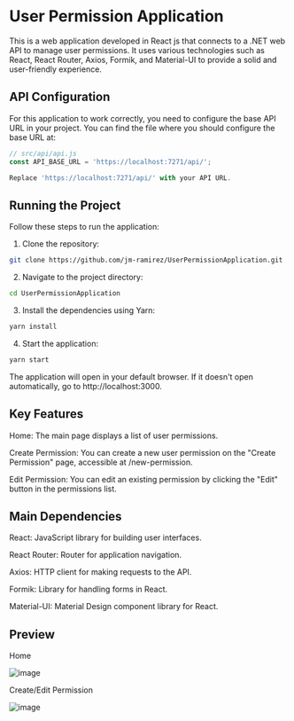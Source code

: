# User Permission Application

This is a web application developed in React js that connects to a .NET web API to manage user permissions. It uses various technologies such as React, React Router, Axios, Formik, and Material-UI to provide a solid and user-friendly experience.

## API Configuration

For this application to work correctly, you need to configure the base API URL in your project. You can find the file where you should configure the base URL at:

```jsx
// src/api/api.js
const API_BASE_URL = 'https://localhost:7271/api/';

Replace 'https://localhost:7271/api/' with your API URL.
```
## Running the Project
Follow these steps to run the application:
1. Clone the repository:
```bash
git clone https://github.com/jm-ramirez/UserPermissionApplication.git
```

2. Navigate to the project directory:
```bash
cd UserPermissionApplication
```

3. Install the dependencies using Yarn:
```bash
yarn install
```

4. Start the application:
```bash
yarn start
```

The application will open in your default browser. If it doesn't open automatically, go to http://localhost:3000.

## Key Features
Home: The main page displays a list of user permissions.

Create Permission: You can create a new user permission on the "Create Permission" page, accessible at /new-permission.

Edit Permission: You can edit an existing permission by clicking the "Edit" button in the permissions list.


## Main Dependencies
React: JavaScript library for building user interfaces.

React Router: Router for application navigation.

Axios: HTTP client for making requests to the API.

Formik: Library for handling forms in React.

Material-UI: Material Design component library for React.

## Preview
Home

![image](https://github.com/jm-ramirez/UserPermissionApplication/assets/21143205/05d211d9-166d-4ce4-ae9c-be5a35effd9f)


Create/Edit Permission

![image](https://github.com/jm-ramirez/UserPermissionApplication/assets/21143205/2889deb6-2b87-4af1-b1aa-db40ddd29bba)

